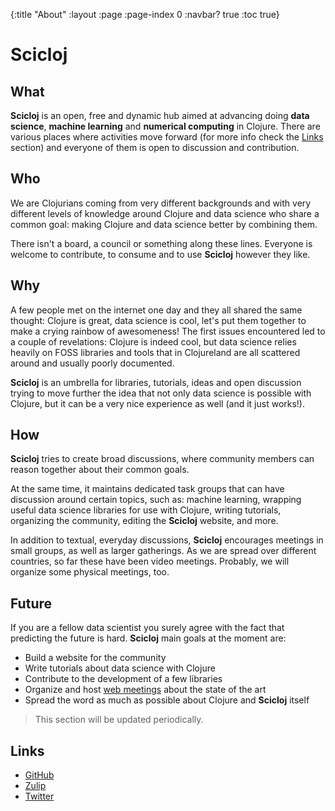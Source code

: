 {:title "About"
 :layout :page
 :page-index 0
 :navbar? true
 :toc true}

# Scicloj

## What

**Scicloj** is an open, free and dynamic hub aimed at advancing doing **data science**, **machine learning** and **numerical computing** in Clojure. There are various places where activities move forward (for more info check the [Links](#Links) section) and everyone of them is open to discussion and contribution.

## Who

We are Clojurians coming from very different backgrounds and with very different levels of knowledge around Clojure and data science who share a common goal: making Clojure and data science better by combining them. 

There isn't a board, a council or something along these lines. Everyone is welcome to contribute, to consume and to use **Scicloj** however they like.

## Why

A few people met on the internet one day and they all shared the same thought: Clojure is great, data science is cool, let's put them together to make a crying rainbow of awesomeness! The first issues encountered led to a couple of revelations: Clojure is indeed cool, but data science relies heavily on FOSS libraries and tools that in Clojureland are all scattered around and usually poorly documented. 

**Scicloj** is an umbrella for libraries, tutorials, ideas and open discussion trying to move further the idea that not only data science is possible with Clojure, but it can be a very nice experience as well (and it just works!).

## How

**Scicloj** tries to create broad discussions, where community members can reason together about their common goals. 

At the same time, it maintains dedicated task groups that can have discussion around certain topics, such as: machine learning, wrapping useful data science libraries for use with Clojure, writing tutorials, organizing the community, editing the **Scicloj** website, and more.

In addition to textual, everyday discussions,  **Scicloj** encourages meetings in small groups, as well as larger gatherings. As we are spread over different countries, so far these have been video meetings. Probably, we will organize some physical meetings, too.

## Future

If you are a fellow data scientist you surely agree with the fact that predicting the future is hard. **Scicloj** main goals at the moment are:

- Build a website for the community
- Write tutorials about data science with Clojure
- Contribute to the development of a few libraries
- Organize and host [web meetings](https://zoom.us/meeting/register/92f7c2a1357c7ad2c5b9141539e44ee6) about the state of the art
- Spread the word as much as possible about Clojure and **Scicloj** itself

> This section will be updated periodically.

## Links

- [GitHub](https://github.com/scicloj)
- [Zulip](https://clojurians.zulipchat.com/#narrow/stream/151924-data-science)
- [Twitter](https://twitter.com/scicloj)
